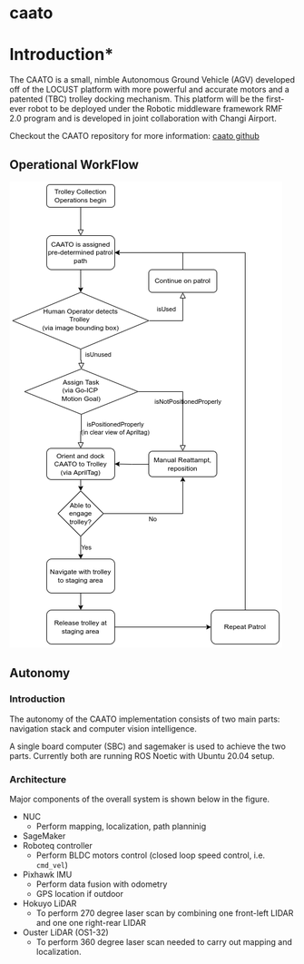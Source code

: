 # caato

# Introduction*

The CAATO is a small, nimble Autonomous Ground Vehicle (AGV) developed off of the LOCUST platform with more powerful and accurate motors and a patented (TBC) trolley docking mechanism. This platform will be the first-ever robot to be deployed under the Robotic middleware framework RMF 2.0 program and is developed in joint collaboration with Changi Airport.

Checkout the CAATO repository for more information: [caato github](https://github.com/TRL-RMF/caato2)

## Operational WorkFlow

![download (1).png](./img/download_(1).png)

## Autonomy

### Introduction

The autonomy of the CAATO implementation consists of two main parts: navigation stack and computer vision intelligence.

A single board computer (SBC) and sagemaker is used to achieve the two parts. Currently both are running ROS Noetic with Ubuntu 20.04 setup.

### Architecture

Major components of the overall system is shown below in the figure.

- NUC
    - Perform mapping, localization, path planninig
- SageMaker
- Roboteq controller
    - Perform BLDC motors control (closed loop speed control, i.e. `cmd_vel`)
- Pixhawk IMU
    - Perform data fusion with odometry
    - GPS location if outdoor
- Hokuyo LiDAR
    - To perform 270 degree laser scan by combining one front-left LIDAR and one one right-rear LIDAR
- Ouster LiDAR (OS1-32)
    - To perform 360 degree laser scan needed to carry out mapping and localization.